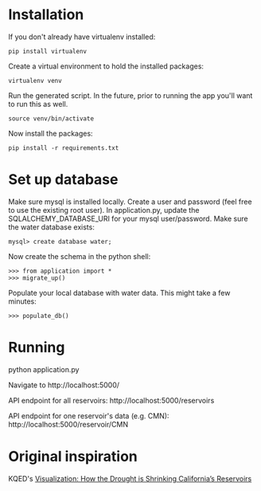 # Installation

If you don't already have virtualenv installed:

	pip install virtualenv

Create a virtual environment to hold the installed packages:

	virtualenv venv

Run the generated script. In the future, prior to running the app you'll want to run this as well.

	source venv/bin/activate 

Now install the packages:

    pip install -r requirements.txt 


# Set up database
Make sure mysql is installed locally. 
Create a user and password (feel free to use the existing root user).
In application.py, update the SQLALCHEMY_DATABASE_URI for your mysql user/password.
Make sure the water database exists:

    mysql> create database water;

Now create the schema in the python shell:

    >>> from application import *
    >>> migrate_up()

Populate your local database with water data. This might take a few minutes:

    >>> populate_db()


# Running

python application.py 

Navigate to http://localhost:5000/

API endpoint for all reservoirs:
http://localhost:5000/reservoirs

API endpoint for one reservoir's data (e.g. CMN):
http://localhost:5000/reservoir/CMN


# Original inspiration

KQED's [Visualization: How the Drought is Shrinking California’s Reservoirs](http://blogs.kqed.org/lowdown/2014/03/18/into-the-drought-californias-shrinking-reservoirs/)
